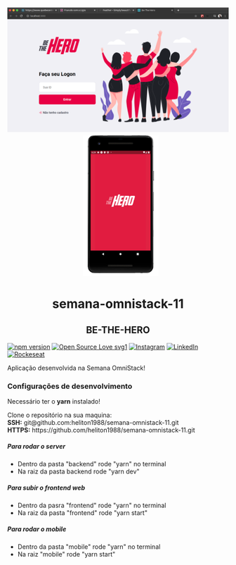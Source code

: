 <h1 align="center">
  <img alt="beTheHero" src=".github/logo.png" width="600px"  />
    &nbsp;
  <img alt="bethehero mobile" src=".github/phone.png" height="320px" />
</h1>

<h1 align="center"> semana-omnistack-11 </h1>

<h2 align="center">BE-THE-HERO</h2>
  
  [![npm version](https://badgen.net/npm/v/sequelize)](https://www.npmjs.com/package/sequelize)
  [![Open Source Love svg1](https://badges.frapsoft.com/os/v1/open-source.svg?v=103)](https://opensource.org/)
  [![Instagram](https://img.shields.io/badge/Instagram-%40black_3oy-purple)](https://www.instagram.com/black_3oy/)
  [![LinkedIn](https://img.shields.io/badge/LinkedIn-%40helitonoliveira-blue)](https://www.linkedin.com/in/helitonoliveira/)
   [![Rockeseat](https://img.shields.io/badge/Rocketseat-%40rocketseat-purple)](https://rocketseat.com.br/)

  <p> Aplicação desenvolvida na Semana OmniStack!</p>

 ### Configurações de desenvolvimento

 <p>Necessário ter o <b>yarn</b> instalado!</p>

<p>
  Clone o repositório na sua maquina:<br />
  <b>SSH:</b> git@github.com:heliton1988/semana-omnistack-11.git <br />
  <b>HTTPS:</b> https://github.com/heliton1988/semana-omnistack-11.git
</p>

##### Para rodar o server

<ul>
  <li>Dentro da pasta "backend" rode "yarn" no terminal</li>
  <li>Na raiz da pasta backend rode "yarn dev"</li>
</UL>

##### Para subir o frontend web

<ul>
  <li>Dentro da pasra "frontend" rode "yarn" no terminal</li>
  <li>Na raiz da pasta "frontend" rode "yarn start"</li>
</ul>


##### Para rodar o mobile

<ul>
  <li>Dentro da pasta "mobile" rode "yarn" no terminal</li>
  <li>Na raiz "mobile" rode "yarn start"</li>
</ul>